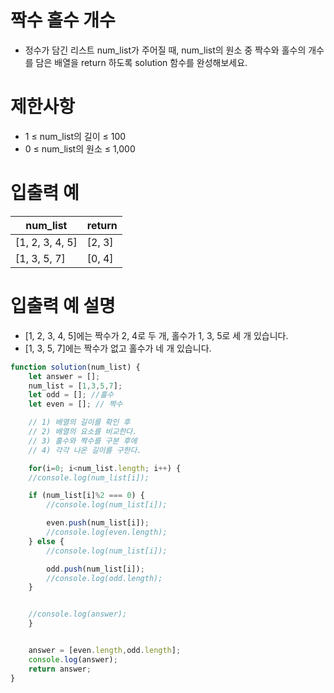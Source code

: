 # 짝수 홀수 개수
- 정수가 담긴 리스트 num_list가 주어질 때, num_list의 원소 중 짝수와 홀수의 개수를 담은 배열을 return 하도록 solution 함수를 완성해보세요.

# 제한사항
- 1 ≤ num_list의 길이 ≤ 100
- 0 ≤ num_list의 원소 ≤ 1,000

# 입출력 예
| num_list | return |
| --------- | ------ |
| [1, 2, 3, 4, 5] | [2, 3] |
| [1, 3, 5, 7] | [0, 4] |

# 입출력 예 설명
- [1, 2, 3, 4, 5]에는 짝수가 2, 4로 두 개, 홀수가 1, 3, 5로 세 개 있습니다.
- [1, 3, 5, 7]에는 짝수가 없고 홀수가 네 개 있습니다.

```javascript
function solution(num_list) {
    let answer = [];
    num_list = [1,3,5,7];
    let odd = []; //홀수
    let even = []; // 짝수

    // 1) 배열의 길이를 확인 후
    // 2) 배열의 요소를 비교한다.
    // 3) 홀수와 짝수를 구분 후에
    // 4) 각각 나온 길이를 구한다.

    for(i=0; i<num_list.length; i++) {
    //console.log(num_list[i]);

    if (num_list[i]%2 === 0) {
        //console.log(num_list[i]);

        even.push(num_list[i]);
        //console.log(even.length);
    } else {
        //console.log(num_list[i]);

        odd.push(num_list[i]);
        //console.log(odd.length);
    }


    //console.log(answer);
    }


    answer = [even.length,odd.length];
    console.log(answer);
    return answer;
}
```